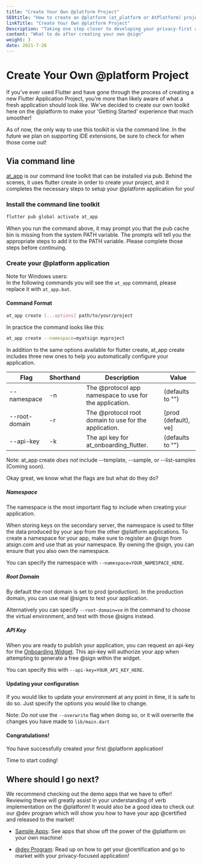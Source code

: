 ```yaml
---
title: "Create Your Own @platform Project"
SEOtitle: "How to create an @platform (at_platform or AtPlatform) project"
linkTitle: "Create Your Own @platform Project"
Description: "Taking one step closer to developing your privacy-first app on the @platform"
content: "What to do after creating your own @sign"
weight: 3
date: 2021-7-26
---
```


# Create Your Own @platform Project

If you've ever used Flutter and have gone through the process of creating a new Flutter Application Project, you're more than likely aware of what a fresh application should look like. We've decided to create our own toolkit here on the @platform to make your 'Getting Started' experience that much smoother!

As of now, the only way to use this toolkit is via the command line. In the future we plan on supporting IDE extensions, be sure to check for when those come out!

## Via command line

[at_app](https://pub.dev/packages/at_app) is our command line toolkit that can be installed via pub. Behind the scenes, it uses flutter create in order to create your project, and it completes the necessary steps to setup your @platform application for you!

### Install the command line toolkit

```sh
flutter pub global activate at_app
```

When you run the command above, it may prompt you that the pub cache bin is missing from the system PATH variable. The prompts will tell you the appropriate steps to add it to the PATH variable. Please complete those steps before continuing.

### Create your @platform application

Note for Windows users:  
In the following commands you will see the `at_app` command, please replace it with `at_app.bat`.

#### Command Format

```sh
at_app create [...options] path/to/your/project
```

In practice the command looks like this:

```sh
at_app create --namespace=myatsign myproject
```

In addition to the same options available for flutter create, at_app create includes three new ones to help you automatically configure your application.

| Flag          | Shorthand | Description                                             | Value                |
| ------------- | --------- | ------------------------------------------------------- | -------------------- |
| --namespace   | -n        | The @protocol app namespace to use for the application. | (defaults to "")     |
| --root-domain | -r        | The @protocol root domain to use for the application.   | [prod (default), ve] |
| --api-key     | -k        | The api key for at_onboarding_flutter.                  | (defaults to "")     |

Note: at_app create *does not* include --template, --sample, or --list-samples (Coming soon).

Okay great, we know what the flags are but what do they do?

##### Namespace

The namespace is the most important flag to include when creating your application.

When storing keys on the secondary server, the namespace is used to filter the data produced by your app from the other @platform applications.
To create a namespace for your app, make sure to register an @sign from atsign.com and use that as your namespace. By owning the @sign, you can ensure that you also own the namespace.

You can specify the namespace with `--namespace=YOUR_NAMESPACE_HERE`.

##### Root Domain

By default the root domain is set to prod (production). In the production domain, you can use real @signs to test your application.

Alternatively you can specify `--root-domain=ve` in the command to choose the virtual environment, and test with those @signs instead.

##### API Key

When you are ready to publish your application, you can request an api-key for the [Onboarding Widget](https://pub.dev/packages/at_onboarding_flutter). This api-key will authorize your app when attempting to generate a free @sign within the widget.

You can specify this with `--api-key=YOUR_API_KEY_HERE`.

#### Updating your configuration

If you would like to update your environment at any point in time, it is safe to do so. Just specify the options you would like to change.

Note: *Do not* use the `--overwrite` flag when doing so, or it will overwrite the changes you have made to `lib/main.dart`

#### Congratulations!

You have successfully created your first @platform application!

Time to start coding!

## Where should I go next?

We recommend checking out the demo apps that we have to offer! Reviewing these will greatly assist in your understanding of verb implementation on the @platform! It would also be a good idea to check out our @dev program which will show you how to have your app @certified and released to the market!

- [Sample Apps](/docs/sample-apps/): See apps that show off the power of the @platform on your own machine!

- [@dev Program](/dev_tools/): Read up on how to get your @certification and go to market with your privacy-focused application!
